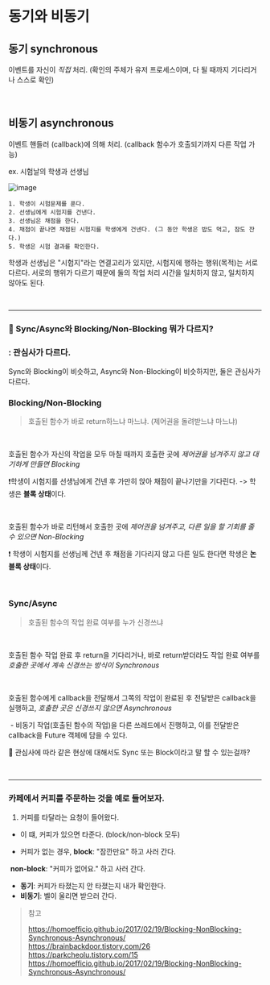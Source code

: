 # 동기와 비동기

## 동기 synchronous

이벤트를 자신이 *직접* 처리. (확인의 주체가 유저 프로세스이며, 다 될 때까지 기다리거나 스스로 확인)

<br/>

## 비동기 asynchronous

이벤트 핸들러 (callback)에 의해 처리. (callback 함수가 호출되기까지 다른 작업 가능)

ex. 시험날의 학생과 선생님

![image](https://user-images.githubusercontent.com/19922698/90335287-f0a91c00-e00e-11ea-8116-0b16ec950cb9.png)

```
1. 학생이 시험문제를 푼다.
2. 선생님에게 시험지를 건낸다.
3. 선생님은 채점을 한다.
4. 채점이 끝나면 채점된 시험지를 학생에게 건넨다. (그 동안 학생은 밥도 먹고, 잠도 잔다.)
5. 학생은 시험 결과를 확인한다.
```

학생과 선생님은 "시험지"라는 연결고리가 있지만, 시험지에 행하는 행위(목적)는 서로 다르다. 서로의 행위가 다르기 때문에 둘의 작업 처리 시간을 일치하지 않고, 일치하지 않아도 된다.



<br/>

---

### 🤔 Sync/Async와 Blocking/Non-Blocking 뭐가 다르지?

### : 관심사가 다르다.

Sync와 Blocking이 비슷하고, Async와 Non-Blocking이 비슷하지만, 둘은 관심사가 다르다.

### **Blocking/Non-Blocking**

>  호출된 함수가 바로 return하느냐 마느냐. (제어권을 돌려받느냐 마느냐)

<br/>

호출된 함수가 자신의 작업을 모두 마칠 때까지 호출한 곳에 *제어권을 넘겨주지 않고 대기하게 만들면 Blocking*

❗학생이 시험지를 선생님에게 건넨 후 가만히 앉아 채점이 끝나기만을 기다린다. -> 학생은 **블록 상태**이다.

<br/>

호출된 함수가 바로 리턴해서 호출한 곳에 *제어권을 넘겨주고, 다른 일을 할 기회를 줄 수 있으면 Non-Blocking*

❗️ 학생이 시험지를 선생님께 건넨 후 채점을 기다리지 않고 다른 일도 한다면 학생은 **논블록 상태**이다.

<br/>

### **Sync/Async**

> 호출된 함수의 작업 완료 여부를 누가 신경쓰냐

<br/>

호출된 함수 작업 완료 후 return을 기다리거나, 바로 return받더라도 작업 완료 여부를 *호출한 곳에서 계속 신경쓰는 방식이 Synchronous*

<br/>

호출된 함수에게 callback을 전달해서 그쪽의 작업이 완료된 후 전달받은 callback을 실행하고, *호출한 곳은 신경쓰지 않으면 Asynchronous*

​	- 비동기 작업(호출된 함수의 작업)을 다른 쓰레드에서 진행하고, 이를 전달받은 callback을 Future 객체에 담을 수 있다.





🤔 관심사에 따라 같은 현상에 대해서도 Sync 또는 Block이라고 말 할 수 있는걸까?

<br/>

---

### 카페에서 커피를 주문하는 것을 예로 들어보자.

1. 커피를 타달라는 요청이 들어왔다.

- 이 떄, 커피가 있으면 타준다. (block/non-block 모두)

- 커피가 없는 경우, **block**: "잠깐만요" 하고 사러 간다.

​						**non-block**: "커피가 없어요." 하고 사러 간다.

- **동기**: 커피가 타졌는지 안 타졌는지 내가 확인한다.
- **비동기**: 벨이 울리면 받으러 간다.







> 참고
>
> https://homoefficio.github.io/2017/02/19/Blocking-NonBlocking-Synchronous-Asynchronous/  
> https://brainbackdoor.tistory.com/26  
> https://parkcheolu.tistory.com/15  
> https://homoefficio.github.io/2017/02/19/Blocking-NonBlocking-Synchronous-Asynchronous/  

